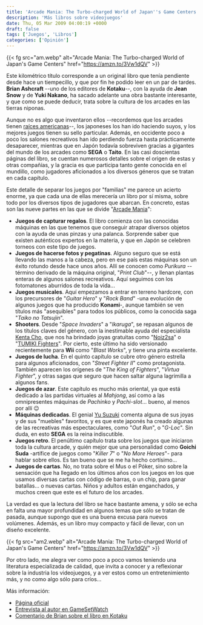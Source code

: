 ```yaml
---
title: 'Arcade Mania: The Turbo-charged World of Japan''s Game Centers'
description: 'Más libros sobre videojuegos'
date: Thu, 05 Mar 2009 04:00:19 +0000
draft: false
tags: ['Juegos', 'Libros']
categories: ['Opinión']
---
```


{{< fg src="am.webp" alt="Arcade Mania: The Turbo-charged World of Japan's Game Centers" href="https://amzn.to/3Vw1dQV" >}}

Este kilométrico título corresponde a un original libro que tenía pendiente desde hace un tiempecillo, y que por fin he podido leer en un par de tardes. **Brian Ashcraft** --uno de los editores de **Kotaku**--, con la ayuda de **Jean Snow** y de **Yuki Nakano**, ha sacado adelante una obra bastante interesante, y que como se puede deducir, trata sobre la cultura de los arcades en las tierras niponas.

Aunque no es algo que inventaron ellos --recordemos que los arcades tienen [raíces americanas](/la-historia-de-atari-los-primeros-pasos/)--, los japoneses los han ido haciendo suyos, y los mejores juegos tienen su sello particular. Además, en occidente poco a poco los salones recreativos han ido perdiendo fuerza hasta prácticamente desaparecer, mientras que en Japón todavía sobreviven gracias a gigantes del mundo de los arcades como **SEGA** o **Taito**. En las casi doscientas páginas del libro, se cuentan numerosos detalles sobre el origen de estas y otras compañías, y la gracia es que participa tanto gente conocida en el mundillo, como jugadores aficionados a los diversos géneros que se tratan en cada capítulo.

Este detalle de separar los juegos por "familias" me parece un acierto enorme, ya que cada una de ellas merecería un libro por sí misma, sobre todo por los diversos tipos de jugadores que abarcan. En concreto, estas son las nueve partes en las que se divide "[Arcade Mania](http://www.amazon.com/gp/redirect.html?ie=UTF8&location=http%3A%2F%2Fwww.amazon.com%2FArcade-Mania-Turbo-charged-Japans-Centers%2Fdp%2F4770030789&tag=elbldema-20&linkCode=ur2&camp=1789&creative=9325)":

*   **Juegos de capturar regalos**. El libro comienza con las conocidas máquinas en las que tenemos que conseguir atrapar diversos objetos con la ayuda de unas pinzas y una palanca. Sorprende saber que existen auténticos expertos en la materia, y que en Japón se celebren torneos con este tipo de juegos.
*   **Juegos de hacerse fotos y pegatinas**. Alguno seguro que se está llevando las manos a la cabeza, pero en ese país estas máquinas son un éxito rotundo desde hace unos años. Allí se conocen como _Purikura_ --término derivado de la máquina original, "_Print Club_"--, y llenan plantas enteras de algunos salones recreativos. Aquí seguimos con los fotomatones aburridos de toda la vida...
*   **Juegos musicales**. Aquí empezamos a entrar en terreno hardcore, con los precursores de "_Guitar Hero_" y "_Rock Band_" -una evolución de algunos juegos que ha producido **Konami**\-, aunque también se ven títulos más "asequibles" para todos los públicos, como la conocida saga "_Taiko no Tatsujin_".
*   **Shooters**. Desde "_Space Invaders_" a "_Ikaruga_", se repasan algunos de los títulos claves del género, con la inestimable ayuda del especialista [Kenta Cho](http://www.asahi-net.or.jp/~cs8k-cyu/index_e.html), que nos ha brindado joyas gratuitas como "[Noiz2sa](http://www.asahi-net.or.jp/~cs8k-cyu/windows/noiz2sa_e.html)" o "[TUMIKI Fighters](http://www.asahi-net.or.jp/~cs8k-cyu/windows/tf_e.html)". Por cierto, este último ha sido versionado recientemente para **Wii** como "_Blast Works_", y tiene una pinta excelente.
*   **Juegos de lucha**. En el quinto capítulo se cubre otro género estrella para algunos aficionados, con "_Street Fighter II_" como protagonista. También aparecen los orígenes de "_The King of Fighters_", "_Virtua Fighter_", y otras sagas que seguro que hacen saltar alguna lagrimilla a algunos fans.
*   **Juegos de azar**. Este capítulo es mucho más oriental, ya que está dedicado a las partidas virtuales al _Mahjong_, así como a las omnipresentes máquinas de _Pachinko_ y _Pachi-slot_... bueno, al menos por allí :wink:
*   **Máquinas dedicadas**. El genial [Yu Suzuki](/yu-suzuki/) comenta alguna de sus joyas y de sus "muebles" favoritos, y es que este japonés ha creado algunas de las recreativas más espectaculares, como "_Out Run_", o "_G-Loc_". Sin duda, en esto **SEGA** es la reina indiscutible.
*   **Juegos retro**. El penúltimo capítulo trata sobre los juegos que iniciaron toda la cultura arcade, y quién mejor que una personalidad como **Goichi Suda** -artífice de juegos como "_Killer 7_" o "_No More Heroes_"- para hablar sobre ellos. Es tan bueno que se me ha hecho cortísimo...
*   **Juegos de cartas**. No, no trata sobre el Mus o el Póker, sino sobre la sensación que ha llegado en los últimos años con los juegos en los que usamos diversas cartas con código de barras, o un chip, para ganar batallas... o nuevas cartas. Niños y adultos están enganchados, y muchos creen que este es el futuro de los arcades.

La verdad es que la lectura del libro se hace bastante amena, y sólo se echa en falta una mayor profundidad en algunos temas que sólo se tratan de pasada, aunque supongo que es una buena excusa para nuevos volúmenes. Además, es un libro muy compacto y fácil de llevar, con un diseño excelente.

{{< fg src="am2.webp" alt="Arcade Mania: The Turbo-charged World of Japan's Game Centers" href="https://amzn.to/3Vw1dQV" >}}

Por otro lado, me alegra ver como poco a poco vamos teniendo una literatura especializada de calidad, que invita a conocer y a reflexionar sobre la industria los videojuegos, y a ver estos como un entretenimiento más, y no como algo sólo para críos...

Más información:

*   [Página oficial](http://arcade-mania.info/)
*   [Entrevista al autor en GameSetWatch](http://www.gamesetwatch.com/2009/01/gamesetinterview_the_turbo-cha.php)
*   [Comentario de Brian sobre el libro en Kotaku](http://kotaku.com/5032253/so-yeah-about-that-book-i-wrote)
